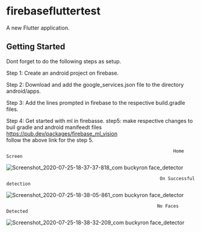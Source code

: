 # firebasefluttertest

A new Flutter application.

## Getting Started

Dont forget to do the following steps as setup.

Step 1: Create an android project on firebase.

Step 2: Download and add the google_services.json file to the directory android/apps.

Step 3: Add the lines prompted in firebase to the respective build.gradle files.

Step 4: Get started with ml in firebasse.
step5: make respective changes to buil gradle and android manifeedt files 
https://pub.dev/packages/firebase_ml_vision  
follow the above link for the step 5.


                                                                  Home Screen

![Screenshot_2020-07-25-18-37-37-818_com buckyron face_detector](https://user-images.githubusercontent.com/53414666/88457852-51798480-cea7-11ea-9a3f-e672aa3af3e2.jpg)

                                                             On Successful detection

![Screenshot_2020-07-25-18-38-05-861_com buckyron face_detector](https://user-images.githubusercontent.com/53414666/88457903-92719900-cea7-11ea-9329-c88fe638f086.jpg)


                                                            No Faces Detected
                                  
![Screenshot_2020-07-25-18-38-32-209_com buckyron face_detector](https://user-images.githubusercontent.com/53414666/88457951-da90bb80-cea7-11ea-80a1-b528d7a262de.jpg)

                         
